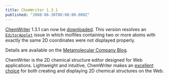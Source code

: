 ```yaml
---
title: ChemWriter 1.3.1
published: "2008-06-30T00:00:00.000Z"
---
```


[ChemWriter](http://metamolecular.com/chemwriter/) 1.3.1 can now be [downloaded](http://metamolecular.com/downloads/). This version resolves an <code>[EditorApplet](http://metamolecular.com/chemwriter/draw/)</code> issue in which molfiles containing two or more atoms with exactly the same 2D coordinates were not displayed properly.

Details are available on the [Metamolecular Company Blog](http://metamolecular.com/blog/2008/06/30/chemwriter-1-3-1-resolves-issue-with-overlapping-atoms/).

ChemWriter is the 2D chemical structure editor designed for Web applications. Lightweight and intuitive, ChemWriter makes an [excellent choice](/articles/2007/11/27/chemwriter-chemical-structures-and-the-web) for both creating and displaying 2D chemical structures on the Web.